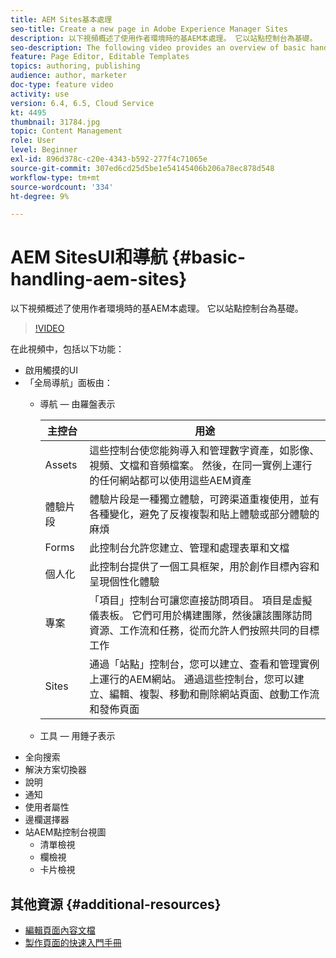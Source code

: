 ```yaml
---
title: AEM Sites基本處理
seo-title: Create a new page in Adobe Experience Manager Sites
description: 以下視頻概述了使用作者環境時的基AEM本處理。 它以站點控制台為基礎。
seo-description: The following video provides an overview of basic handling when using the AEM author environment. It uses the Sites console as a basis.
feature: Page Editor, Editable Templates
topics: authoring, publishing
audience: author, marketer
doc-type: feature video
activity: use
version: 6.4, 6.5, Cloud Service
kt: 4495
thumbnail: 31784.jpg
topic: Content Management
role: User
level: Beginner
exl-id: 896d378c-c20e-4343-b592-277f4c71065e
source-git-commit: 307ed6cd25d5be1e54145406b206a78ec878d548
workflow-type: tm+mt
source-wordcount: '334'
ht-degree: 9%

---
```


# AEM SitesUI和導航 {#basic-handling-aem-sites}

以下視頻概述了使用作者環境時的基AEM本處理。 它以站點控制台為基礎。

>[!VIDEO](https://video.tv.adobe.com/v/31784?quality=12&learn=on)

在此視頻中，包括以下功能：

* 啟用觸摸的UI
* 「全局導航」面板由：
   * 導航 — 由羅盤表示

      | 主控台 | 用途 |
      |---|---|
      | Assets | 這些控制台使您能夠導入和管理數字資產，如影像、視頻、文檔和音頻檔案。 然後，在同一實例上運行的任何網站都可以使用這些AEM資產 | 社群 | 此控制台允許您建立和管理社區站點以進行參與和啟用 | 商務 | 這允許您管理與您的Commerce站點相關的產品、產品目錄和訂單 |
      | 體驗片段 | 體驗片段是一種獨立體驗，可跨渠道重複使用，並有各種變化，避免了反複複製和貼上體驗或部分體驗的麻煩 |
      | Forms | 此控制台允許您建立、管理和處理表單和文檔 |
      | 個人化 | 此控制台提供了一個工具框架，用於創作目標內容和呈現個性化體驗 |
      | 專案 | 「項目」控制台可讓您直接訪問項目。 項目是虛擬儀表板。 它們可用於構建團隊，然後讓該團隊訪問資源、工作流和任務，從而允許人們按照共同的目標工作 |
      | Sites | 通過「站點」控制台，您可以建立、查看和管理實例上運行的AEM網站。 通過這些控制台，您可以建立、編輯、複製、移動和刪除網站頁面、啟動工作流和發佈頁面 |

   * 工具 — 用錘子表示
* 全向搜索
* 解決方案切換器
* 說明
* 通知
* 使用者屬性
* 邊欄選擇器
* 站AEM點控制台視圖
   * 清單檢視
   * 欄檢視
   * 卡片檢視






## 其他資源 {#additional-resources}

* [編輯頁面內容文檔](https://experienceleague.adobe.com/docs/experience-manager-cloud-service/sites/authoring/fundamentals/editing-content.html)
* [製作頁面的快速入門手冊](https://experienceleague.adobe.com/docs/experience-manager-cloud-service/sites/authoring/getting-started/quick-start.html)
